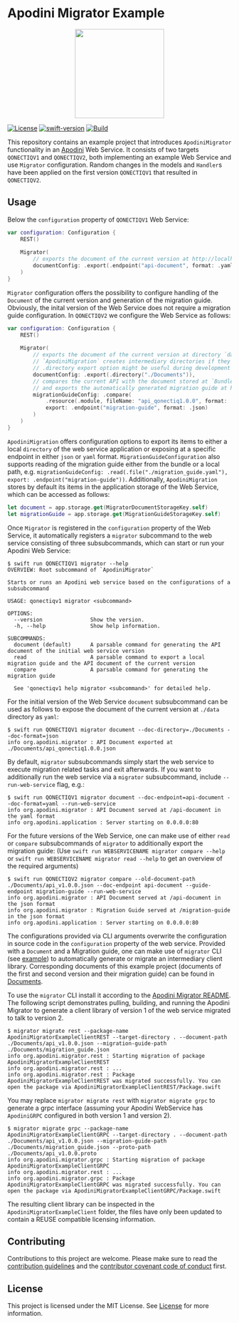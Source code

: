 <!--

This source file is part of the Apodini open source project

SPDX-FileCopyrightText: 2021 Paul Schmiedmayer and the project authors (see CONTRIBUTORS.md) <paul.schmiedmayer@tum.de>

SPDX-License-Identifier: MIT

-->

# Apodini Migrator Example

<p align="center">
  <img width="200" src="https://github.com/Apodini/ApodiniMigrator/blob/develop/Resources/logo.png">
</p>

[![License](https://img.shields.io/badge/license-MIT-brightgreen.svg)](https://github.com/Apodini/ApodiniMigratorExample/blob/develop/LICENSES)
[![swift-version](https://img.shields.io/badge/Swift-5.5-orange.svg)](https://github.com/apple/swift)
[![Build](https://github.com/Apodini/ApodiniMigratorExample/actions/workflows/build.yml/badge.svg)](https://github.com/Apodini/ApodiniMigratorExample/actions/workflows/build.yml)

This repository contains an example project that introduces `ApodiniMigrator` functionality in an [Apodini](https://github.com/Apodini/Apodini) Web Service. It consists of two targets `QONECTIQV1` and `QONECTIQV2`, both implementing an example Web Service and use `Migrator` configuration. Random changes in the models and `Handler`s have been applied on the first version `QONECTIQV1` that resulted in `QONECTIQV2`.

## Usage
Below the `configuration` property of `QONECTIQV1` Web Service:

```swift
var configuration: Configuration {
    REST()
    
    Migrator(
        // exports the document of the current version at http://localhost/api-document in `yaml` format
        documentConfig: .export(.endpoint("api-document", format: .yaml))
    )
}
```
`Migrator` configuration offers the possibility to configure handling of the `Document` of the current version and generation of the migration guide. Obviously, the inital version of the Web Service does not require a migration guide configuration. In `QONECTIQV2` we configure the Web Service as follows:

```swift
var configuration: Configuration {
    REST()
    
    Migrator(
        // exports the document of the current version at directory `data` in `json` format
        // `ApodiniMigration` creates intermediary directories if they do not exist,
        // .directory export option might be useful during development to inspect the content
        documentConfig: .export(.directory("./Documents")),
        // compares the current API with the document stored at `Bundle.module`,
        // and exports the automatically generated migration guide at http://localhost/migration-guide in a `json` format
        migrationGuideConfig: .compare(
            .resource(.module, fileName: "api_qonectiq1.0.0", format: .json),
            export: .endpoint("migration-guide", format: .json)
        )
    )
}
```

`ApodiniMigration` offers configuration options to export its items to either a local `directory` of the web service application or exposing at a specific endpoint in either `json` or `yaml` format. `MigrationGuideConfiguration` also supports reading of the migration guide either from the bundle or a local path, e.g. `migrationGuideConfig: .read(.file("./migration_guide.yaml"), export: .endpoint("migration-guide"))`. Additionally, `ApodiniMigration` stores by default its items in the application storage of the Web Service, which can be accessed as follows:

```swift
let document = app.storage.get(MigratorDocumentStorageKey.self)
let migrationGuide = app.storage.get(MigrationGuideStorageKey.self)
```

Once `Migrator` is registered in the `configuration` property of the Web Service, it automatically registers a `migrator` subcommand to the web service 
consisting of three subsubcommands, which can start or run your Apodini Web Service:

```console
$ swift run QONECTIQV1 migrator --help
OVERVIEW: Root subcommand of `ApodiniMigrator`

Starts or runs an Apodini web service based on the configurations of a subsubcommand

USAGE: qonectiqv1 migrator <subcommand>

OPTIONS:
  --version               Show the version.
  -h, --help              Show help information.

SUBCOMMANDS:
  document (default)      A parsable command for generating the API document of the initial web service version
  read                    A parsable command to export a local migration guide and the API document of the current version
  compare                 A parsable command for generating the migration guide

  See 'qonectiqv1 help migrator <subcommand>' for detailed help.
```

For the initial version of the Web Service `document` subsubcommand can be used as follows to expose the document of the current version at `./data` directory as `yaml`:

```console
$ swift run QONECTIQV1 migrator document --doc-directory=./Documents --doc-format=json
info org.apodini.migrator : API Document exported at ./Documents/api_qonectiq1.0.0.json
```

By default, `migrator` subsubcommands simply start the web service to execute migration related tasks and exit afterwards. If you want to additionally run 
the web service via a `migrator` subsubcommand, include `--run-web-service` flag, e.g.: 

```console
$ swift run QONECTIQV1 migrator document --doc-endpoint=api-document --doc-format=yaml --run-web-service
info org.apodini.migrator : API Document served at /api-document in the yaml format
info org.apodini.application : Server starting on 0.0.0.0:80
```

For the future versions of the Web Service, one can make use of either `read` or `compare` subsubcommands of `migrator` to additionally export the migration guide: (Use `swift run WEBSERVICENAME migrator compare --help` or `swift run WEBSERVICENAME migrator read --help` to get an overview of the required arguments)


```console
$ swift run QONECTIQV2 migrator compare --old-document-path ./Documents/api_v1.0.0.json --doc-endpoint api-document --guide-endpoint migration-guide --run-web-service
info org.apodini.migrator : API Document served at /api-document in the json format
info org.apodini.migrator : Migration Guide served at /migration-guide in the json format
info org.apodini.application : Server starting on 0.0.0.0:80
```

The configurations provided via CLI arguments overwrite the configuration in source code in the `configuration` property of the web service. Provided with a `Document` and a Migration guide, one can make use of `migrator` CLI (see [example](https://github.com/Apodini/ApodiniMigrator#apodinimigratorexample)) to automatically generate or migrate an intermediary client library. Corresponding documents of this example project (documents of the first and second version and their migration guide) can be found in [Documents](https://github.com/Apodini/ApodiniMigratorExample/tree/develop/Documents).

To use the `migrator` CLI install it according to the [Apodini Migrator README](https://github.com/Apodini/ApodiniMigrator#installationsetupintegration). 
The following script demonstrates pulling, building, and running the Apodini Migrator to generate a client library of version 1 of the web service migrated to talk to version 2.
```console
$ migrator migrate rest --package-name ApodiniMigratorExampleClientREST --target-directory . --document-path ./Documents/api_v1.0.0.json --migration-guide-path ./Documents/migration_guide.json
info org.apodini.migrator.rest : Starting migration of package ApodiniMigratorExampleClientREST
info org.apodini.migrator.rest : ...
info org.apodini.migrator.rest : Package ApodiniMigratorExampleClientREST was migrated successfully. You can open the package via ApodiniMigratorExampleClientREST/Package.swift
```

You may replace `migrator migrate rest` with `migrator migrate grpc` to generate a grpc interface (assuming your Apodini WebService
has `ApodiniGRPC` configured in both version 1 and version 2).
```console
$ migrator migrate grpc --package-name ApodiniMigratorExampleClientGRPC --target-directory . --document-path ./Documents/api_v1.0.0.json --migration-guide-path ./Documents/migration_guide.json --proto-path ./Documents/api_v1.0.0.proto
info org.apodini.migrator.grpc : Starting migration of package ApodiniMigratorExampleClientGRPC
info org.apodini.migrator.rest : ...
info org.apodini.migrator.grpc : Package ApodiniMigratorExampleClientGRPC was migrated successfully. You can open the package via ApodiniMigratorExampleClientGRPC/Package.swift
```

The resulting client library can be inspected in the `ApodiniMigratorExampleClient` folder, the files have only been updated to contain a REUSE compatible licensing information.

## Contributing
Contributions to this project are welcome. Please make sure to read the [contribution guidelines](https://github.com/Apodini/.github/blob/main/CONTRIBUTING.md) and the [contributor covenant code of conduct](https://github.com/Apodini/.github/blob/main/CODE_OF_CONDUCT.md) first.

## License
This project is licensed under the MIT License. See [License](https://github.com/Apodini/ApodiniMigratorExample/blob/develop/LICENSES) for more information.
